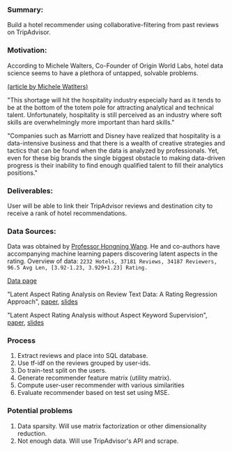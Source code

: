 ### Summary:
Build a hotel recommender using collaborative-filtering from past reviews on TripAdvisor.

### Motivation:
According to Michele Walters, Co-Founder of Origin World Labs, hotel data science seems to have a plethora of untapped, solvable problems.

[(article by Michele Watlters)](http://hotelexecutive.com/business_review/3619/hotel-data-science-a-new-profession-for-the-new-era-of-advanced-hospitality)

"This shortage will hit the hospitality industry especially hard as it tends to be 
at the bottom of the totem pole for attracting analytical and technical talent. 
Unfortunately, hospitality is still perceived as an industry where soft skills are 
overwhelmingly more important than hard skills."

"Companies such as Marriott and Disney have realized that hospitality is a data-intensive 
business and that there is a wealth of creative strategies and tactics that can be found 
when the data is analyzed by professionals. Yet, even for these big brands the single biggest 
obstacle to making data-driven progress is their inability to find enough qualified talent to 
fill their analytics positions." 

### Deliverables:
User will be able to link their TripAdvisor reviews and destination city to receive a 
rank of hotel recommendations.

### Data Sources:
Data was obtained by [Professor Hongning Wang](http://www.cs.virginia.edu/people/faculty/hwang.html).
He and co-authors have accompanying machine learning papers discovering latent aspects in the rating.
Overview of data:
`2232 Hotels, 37181 Reviews, 34187 Reviewers, 96.5 Avg Len, [3.92-1.23, 3.929+1.23] Rating.`

[Data page](http://times.cs.uiuc.edu/~wang296/Data/)

"Latent Aspect Rating Analysis on Review Text Data: A Rating Regression Approach", [paper](http://sifaka.cs.uiuc.edu/~wang296/paper/rp166f-wang.pdf), 
[slides](http://times.cs.uiuc.edu/~wang296/paper/hongning-KDD10-v2.pptx)

"Latent Aspect Rating Analysis without Aspect Keyword Supervision",
[paper](http://sifaka.cs.uiuc.edu/~wang296/paper/p618.pdf),
[slides](http://times.cs.uiuc.edu/~wang296/paper/latent-aspect-rating-analysis.pptx)

### Process
1. Extract reviews and place into SQL database.
2. Use tf-idf on the reviews grouped by user-ids. 
3. Do train-test split on the users.
4. Generate recommender feature matrix (utility matrix).
5. Compute user-user recommender with various similarities
6. Evaluate recommender based on test set using MSE.

### Potential problems
1. Data sparsity. Will use matrix factorization or other dimensionality reduction.
2. Not enough data. Will use TripAdvisor's API and scrape.
